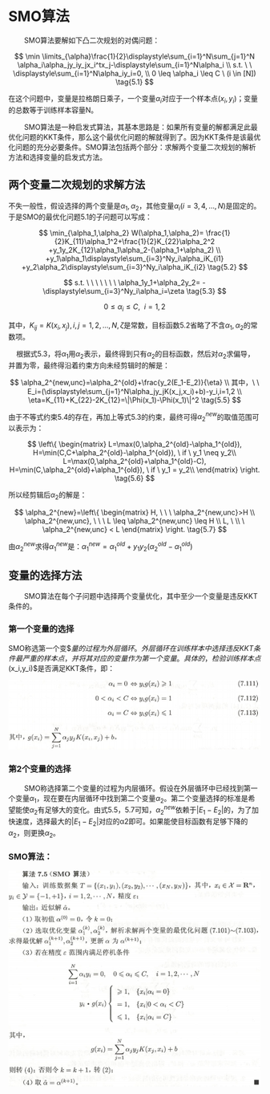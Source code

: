 # SMO算法

        SMO算法要解如下凸二次规划的对偶问题：

$$
\min \limits_{\alpha}\frac{1}{2}\displaystyle\sum_{i=1}^N\sum_{j=1}^N
\alpha_i\alpha_jy_iy_jx_i^tx_j-\displaystyle\sum_{i=1}^N\alpha_i \\
s.t. \ \ \displaystyle\sum_{i=1}^N\alpha_iy_i=0, \\
0 \leq \alpha_i  \leq C \ (i \in [N])   \tag{5.1}
$$

在这个问题中，变量是拉格朗日乘子，一个变量$\alpha_i$对应于一个样本点$(x_i,y_i)$；变量的总数等于训练样本容量N。

        SMO算法是一种启发式算法，其基本思路是：如果所有变量的解都满足此最优化问题的KKT条件，那么这个最优化问题的解就得到了。因为KKT条件是该最优化问题的充分必要条件。SMO算法包括两个部分：求解两个变量二次规划的解析方法和选择变量的启发式方法。

## 两个变量二次规划的求解方法

不失一般性，假设选择的两个变量是$\alpha_1,\alpha_2$，其他变量$\alpha_i(i=3,4,...,N)$是固定的。于是SMO的最优化问题5.1的子问题可以写成：

$$
\min_{\alpha_1,\alpha_2} W(\alpha_1,\alpha_2)=
\frac{1}{2}K_{11}\alpha_1^2+\frac{1}{2}K_{22}\alpha_2^2
+y_1y_2K_{12}\alpha_1\alpha_2-(\alpha_1+\alpha_2) \\
+y_1\alpha_1\displaystyle\sum_{i=3}^Ny_i\alpha_iK_{i1}
+y_2\alpha_2\displaystyle\sum_{i=3}^Ny_i\alpha_iK_{i2} \tag{5.2}
$$

$$
s.t. \ \ \ \ \ \ \  \alpha_1y_1+\alpha_2y_2=
-\displaystyle\sum_{i=3}^Ny_i\alpha_i=\zeta \tag{5.3}
$$

$$
0 \leq \alpha_i \leq C, \ \ i=1,2   \tag{5.4}
$$

其中，$K_{ij}=K(x_i,x_j),i,j=1,2,...,N, \zeta$是常数，目标函数5.2省略了不含$\alpha_1,\alpha_2$的常数项。

    根据式5.3，将$\alpha_1$用$\alpha_2$表示，最终得到只有$\alpha_2$的目标函数，然后对$\alpha_2$求偏导，并置为零，最终得沿着约束方向未经剪辑时的解是：

$$
\alpha_2^{new,unc}=\alpha_2^{old}+\frac{y_2(E_1-E_2)}{\eta} \\
其中，\ \ E_i=(\displaystyle\sum_{j=1}^N\alpha_jy_jK(x_j,x_i)+b)-y_i,i=1,2 \\
\eta=K_{11}+K_{22}-2K_{12}=\|\Phi(x_1)-\Phi(x_1)\|^2 \tag{5.5}
$$

由于不等式约束5.4的存在，再加上等式5.3的约束，最终可得$\alpha_2^{new}$的取值范围可以表示为：

$$
\left\{ 
\begin{matrix}
L=\max(0,\alpha_2^{old}-\alpha_1^{old}), 
H=\min(C,C+\alpha_2^{old}-\alpha_1^{old}), \ if \ y_1 \neq y_2\\
L=\max(0,\alpha_2^{old}+\alpha_1^{old}-C), 
H=\min(C,\alpha_2^{old}+\alpha_1^{old}), \ if \ y_1 = y_2\\
\end{matrix}
\right. \tag{5.6}
$$

所以经剪辑后$\alpha_2$的解是：

$$
\alpha_2^{new}=\left\{ 
\begin{matrix}
H, \ \ \ \alpha_2^{new,unc}>H \\
\alpha_2^{new,unc}, \ \ \ L \leq \alpha_2^{new,unc} \leq H \\
L, \ \\ \ \alpha_2^{new,unc} < L
\end{matrix}
\right. \tag{5.7}
$$

由$\alpha_2^{new}$求得$\alpha_1^{new}$是：$\alpha_1^{new}=\alpha_1^{old}+y_1y_2(\alpha_2^{old}-\alpha_1^{old})$ 

## 变量的选择方法

        SMO算法在每个子问题中选择两个变量优化，其中至少一个变量是违反KKT条件的。

### 第一个变量的选择

SMO称选第一个变$$量的过程为外层循环。外层循环在训练样本中选择违反KKT条件最严重的样本点，并将其对应的变量作为第一个变量。具体的，检验训练样本点$(x_i,y_i)$是否满足KKT条件，即：

![5-1 KKT条件](images/5-1%20KKT条件.png)

### 第2个变量的选择

        SMO称选择第二个变量的过程为内层循环。假设在外层循环中已经找到第一个变量$\alpha_1$，现在要在内层循环中找到第二个变量$\alpha_2$。第二个变量选择的标准是希望能使$\alpha_2$有足够大的变化。由式5.5，5.7可知，$\alpha_2^{new}$依赖于$|E_1-E_2|$的，为了加快速度，选择最大的$|E_1-E_2|$对应的α2​即可。如果能使目标函数有足够下降的$\alpha_2$，则更换$\alpha_2$。

### SMO算法：

![5-2 SMO算法](images/5-2%20SMO算法.png)
